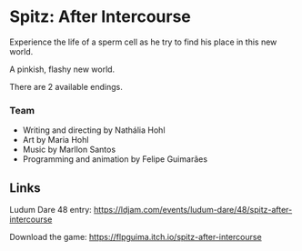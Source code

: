 # Spitz: After Intercourse

Experience the life of a sperm cell as he try to find his place in this new world.

A pinkish, flashy new world.

There are 2 available endings. 


### Team

- Writing and directing by Nathália Hohl
- Art by Maria Hohl
- Music by Marllon Santos
- Programming and animation by Felipe Guimarães

## Links

Ludum Dare 48 entry: https://ldjam.com/events/ludum-dare/48/spitz-after-intercourse

Download the game: https://flpguima.itch.io/spitz-after-intercourse
